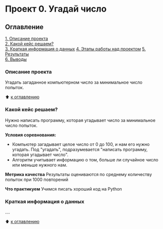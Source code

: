 # Проект 0. Угадай число

## Оглавление
[1. Описание проекта](https://github.com/ElenaDvoretskaya/sf_data_science/blob/main/project_0/readme.md#Описание-проекта)   
[2. Какой кейс решаем?](https://github.com/ElenaDvoretskaya/sf_data_science/blob/main/project_0/readme.md#Какой-кейс-решаем)    
[3. Краткая информация о данных](https://github.com/ElenaDvoretskaya/sf_data_science/blob/main/project_0/readme.md#Краткая-информация-о-данных) 
[4. Этапы работы над проектом](https://github.com/ElenaDvoretskaya/sf_data_science/blob/main/project_0/readme.md#Этапы-работы-над-проектом) 
[5. Результаты](https://github.com/ElenaDvoretskaya/sf_data_science/blob/main/project_0/readme.md#Результаты)   
[6. Выводы](https://github.com/ElenaDvoretskaya/sf_data_science/blob/main/project_0/readme.md#Выводы)    

### Описание проекта
Угадать загаданное компьютерном число за минимальное число попыток.

:arrow_up: [к оглавлению](https://github.com/ElenaDvoretskaya/sf_data_science/blob/main/project_0/readme.md#Оглавление)

### Какой кейс решаем?
Нужно написать программу, которая угадывает число за минимальное число попыток.

**Условия соревнования:**
- Компьютер загадывает целое число от 0 до 100, и нам его нужно угадать. Под "угадать", подразумевается "написать программу, которая угадывает число".
- Алгоритм учитывает информацию о том, больше ли случайное число или меньше нужного нам.

**Метрика качества**
Результаты оцениваются по среднему количеству попыток при 1000 повторений

**Что практикуем**
Учимся писать хороший код на Python


### Краткая информация о данных
....

:arrow_up: [к оглавлению](https://github.com/ElenaDvoretskaya/sf_data_science/blob/main/project_0/readme.md#Оглавление)
